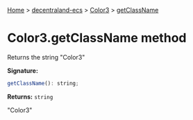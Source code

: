 [Home](./index) &gt; [decentraland-ecs](./decentraland-ecs.md) &gt; [Color3](./decentraland-ecs.color3.md) &gt; [getClassName](./decentraland-ecs.color3.getclassname.md)

# Color3.getClassName method

Returns the string "Color3"

**Signature:**
```javascript
getClassName(): string;
```
**Returns:** `string`

"Color3"
